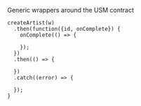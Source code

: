 Generic wrappers around the USM contract

```
createArtist(w)
  .then(function({id, onComplete}) {
    onComplete(() => {

    });
  })
  .then(() => {

  })
  .catch((error) => {

  });
}
```